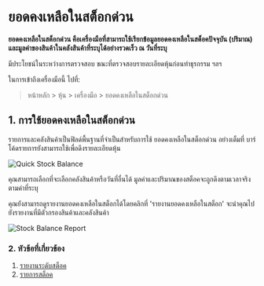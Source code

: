<!-- add-breadcrumbs -->
# ยอดคงเหลือในสต็อกด่วน

**ยอดคงเหลือในสต็อกด่วน คือเครื่องมือที่สามารถใช้เรียกข้อมูลยอดคงเหลือในสต็อคปัจจุบัน (ปริมาณ) และมูลค่าของสินค้าในคลังสินค้าที่ระบุได้อย่างรวดเร็ว ณ วันที่ระบุ**

มีประโยชน์ในระหว่างการตรวจสอบ ขณะที่ตรวจสอบรายละเอียดหุ้นก่อนทำธุรกรรม ฯลฯ

ในการเข้าถึงเครื่องมือนี้ ไปที่:
> หน้าหลัก > หุ้น > เครื่องมือ > ยอดคงเหลือในสต็อกด่วน

## 1. การใช้ยอดคงเหลือในสต็อกด่วน
รายการและคลังสินค้าเป็นฟิลด์พื้นฐานที่จำเป็นสำหรับการใช้ ยอดคงเหลือในสต็อกด่วน อย่างเต็มที่ บาร์โค้ดรายการยังสามารถใช้เพื่อดึงรายละเอียดหุ้น

![Quick Stock Balance](/docs/assets/img/stock/quick-stock-balance.png)

คุณสามารถเลือกที่จะเลือกคลังสินค้าหรือวันที่อื่นได้ มูลค่าและปริมาณของสต็อคจะถูกดึงตามเวลาจริงตามค่าที่ระบุ

คุณยังสามารถดูรายงานยอดคงเหลือในสต็อกได้โดยคลิกที่ 'รายงานยอดคงเหลือในสต็อก' จะนำคุณไปยังรายงานที่มีตัวกรองสินค้าและคลังสินค้า

![Stock Balance Report](/docs/assets/img/stock/stock-balance-report.png)

### 2. หัวข้อที่เกี่ยวข้อง
1. [รายงานระดับสต็อค](/docs/user/manual/th/stock/stock-level-report)
1. [รายการสต็อค](/docs/user/manual/th/stock/stock-entry)